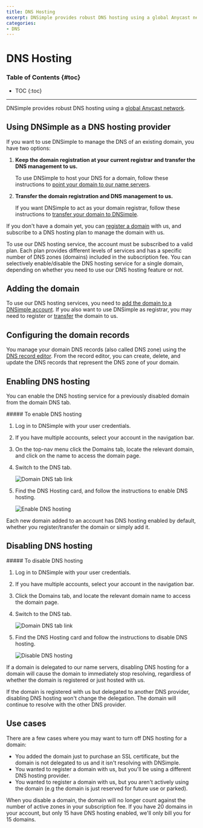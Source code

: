 ```yaml
---
title: DNS Hosting
excerpt: DNSimple provides robust DNS hosting using a global Anycast network.
categories:
- DNS
---
```


# DNS Hosting

### Table of Contents {#toc}

* TOC
{:toc}

---

DNSimple provides robust DNS hosting using a [global Anycast network](/articles/anycast).


## Using DNSimple as a DNS hosting provider

If you want to use DNSimple to manage the DNS of an existing domain, you have two options:

1.  **Keep the domain registration at your current registrar and transfer the DNS management to us.**

    To use DNSimple to host your DNS for a domain, follow these instructions to [point your domain to our name servers](/articles/delegating-dnsimple-hosted).

1.  **Transfer the domain registration and DNS management to us.**

    If you want DNSimple to act as your domain registrar, follow these instructions to [transfer your domain to DNSimple](/articles/transferring-domain).

If you don't have a domain yet, you can [register a domain](https://dnsimple.com/tlds) with us, and subscribe to a DNS hosting plan to manage the domain with us.

To use our DNS hosting service, the account must be subscribed to a valid plan. Each plan provides different levels of services and has a specific number of DNS zones (domains) included in the subscription fee. You can selectively enable/disable the DNS hosting service for a single domain, depending on whether you need to use our DNS hosting feature or not.


## Adding the domain

To use our DNS hosting services, you need to [add the domain to a DNSimple account](/articles/adding-domain). If you also want to use DNSimple as registrar, you may need to register or [transfer](/articles/transferring-domain) the domain to us.


## Configuring the domain records

You manage your domain DNS records (also called DNS zone) using the [DNS record editor](/articles/record-editor). From the record editor, you can create, delete, and update the DNS records that represent the DNS zone of your domain.


## Enabling DNS hosting

You can enable the DNS hosting service for a previously disabled domain from the domain DNS tab.

<div class="section-steps" markdown="1">
##### To enable DNS hosting

1.  Log in to DNSimple with your user credentials.
1.  If you have multiple accounts, select your account in the navigation bar.
1.  On the top-nav menu click the <label>Domains</label> tab, locate the relevant domain, and click on the name to access the domain page.
1.  Switch to the <label>DNS</label> tab.

    ![Domain DNS tab link](/files/domain-tab-dns-link.png)

1.  Find the <label>DNS Hosting</label> card, and follow the instructions to enable DNS hosting.

    ![Enable DNS hosting](/files/domain-dns-hosting-enable.png)

</div>

Each new domain added to an account has DNS hosting enabled by default, whether you register/transfer the domain or simply add it.


## Disabling DNS hosting

<div class="section-steps" markdown="1">
##### To disable DNS hosting

1.  Log in to DNSimple with your user credentials.
1.  If you have multiple accounts, select your account in the navigation bar.
1.  Click the <label>Domains</label> tab, and locate the relevant domain name to access the domain page.
1.  Switch to the <label>DNS</label> tab.

    ![Domain DNS tab link](/files/domain-tab-dns-link.png)

1.  Find the <label>DNS Hosting</label> card and follow the instructions to disable DNS hosting.

    ![Disable DNS hosting](/files/domain-dns-hosting-disable.png)

</div>

If a domain is delegated to our name servers, disabling DNS hosting for a domain will cause the domain to immediately stop resolving, regardless of whether the domain is registered or just hosted with us.

If the domain is registered with us but delegated to another DNS provider, disabling DNS hosting won't change the delegation. The domain will continue to resolve with the other DNS provider.


## Use cases

There are a few cases where you may want to turn off DNS hosting for a domain:

- You added the domain just to purchase an SSL certificate, but the domain is not delegated to us and it isn't resolving with DNSimple.
- You wanted to register a domain with us, but you'll be using a different DNS hosting provider.
- You wanted to register a domain with us, but you aren't actively using the domain (e.g the domain is just reserved for future use or parked).

When you disable a domain, the domain will no longer count against the number of active zones in your subscription fee. If you have 20 domains in your account, but only 15 have DNS hosting enabled, we'll only bill you for 15 domains.
